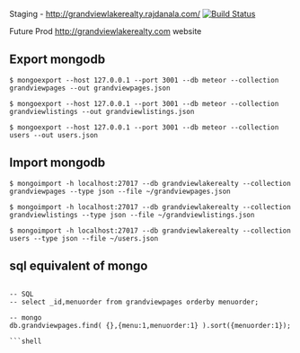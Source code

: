 
Staging - http://grandviewlakerealty.rajdanala.com/
[![Build Status](https://api.shippable.com/projects/5615b0911895ca44741ada01/badge?branchName=master)](https://app.shippable.com/projects/5615b0911895ca44741ada01/builds/latest)

Future Prod http://grandviewlakerealty.com website


## Export mongodb
```shell
$ mongoexport --host 127.0.0.1 --port 3001 --db meteor --collection grandviewpages --out grandviewpages.json

$ mongoexport --host 127.0.0.1 --port 3001 --db meteor --collection grandviewlistings --out grandviewlistings.json

$ mongoexport --host 127.0.0.1 --port 3001 --db meteor --collection users --out users.json
```
## Import mongodb
```shell
$ mongoimport -h localhost:27017 --db grandviewlakerealty --collection grandviewpages --type json --file ~/grandviewpages.json

$ mongoimport -h localhost:27017 --db grandviewlakerealty --collection grandviewlistings --type json --file ~/grandviewlistings.json

$ mongoimport -h localhost:27017 --db grandviewlakerealty --collection users --type json --file ~/users.json

```

## sql equivalent of mongo
```shell

-- SQL
-- select _id,menuorder from grandviewpages orderby menuorder;

-- mongo
db.grandviewpages.find( {},{menu:1,menuorder:1} ).sort({menuorder:1});

```shell
